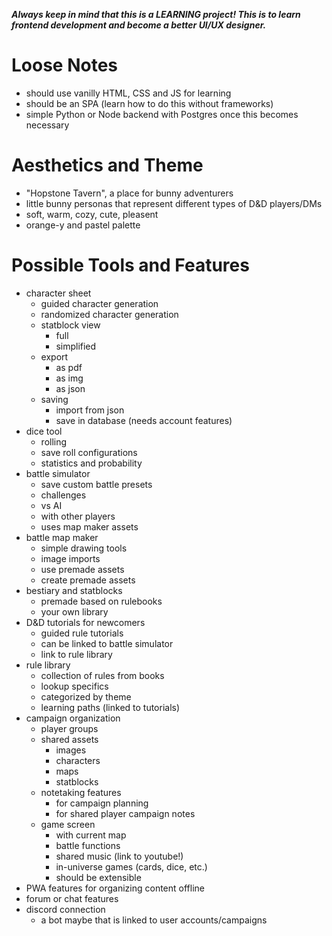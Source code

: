 __*Always keep in mind that this is a LEARNING project! This is to learn frontend development and become a better UI/UX designer.*__

# Loose Notes
- should use vanilly HTML, CSS and JS for learning
- should be an SPA (learn how to do this without frameworks)
- simple Python or Node backend with Postgres once this becomes necessary

# Aesthetics and Theme
- "Hopstone Tavern", a place for bunny adventurers
- little bunny personas that represent different types of D&D players/DMs
- soft, warm, cozy, cute, pleasent
- orange-y and pastel palette

# Possible Tools and Features
- character sheet
    - guided character generation
    - randomized character generation
    - statblock view
        - full
        - simplified
    - export
        - as pdf
        - as img
        - as json
    - saving
        - import from json
        - save in database (needs account features)
- dice tool
    - rolling
    - save roll configurations
    - statistics and probability
- battle simulator
    - save custom battle presets
    - challenges
    - vs AI
    - with other players
    - uses map maker assets
- battle map maker
    - simple drawing tools
    - image imports
    - use premade assets
    - create premade assets
- bestiary and statblocks
    - premade based on rulebooks
    - your own library
- D&D tutorials for newcomers
    - guided rule tutorials
    - can be linked to battle simulator
    - link to rule library
- rule library
    - collection of rules from books
    - lookup specifics
    - categorized by theme
    - learning paths (linked to tutorials)
- campaign organization
    - player groups
    - shared assets
        - images
        - characters
        - maps
        - statblocks
    - notetaking features
        - for campaign planning
        - for shared player campaign notes
    - game screen
        - with current map
        - battle functions
        - shared music (link to youtube!)
        - in-universe games (cards, dice, etc.)
        - should be extensible
- PWA features for organizing content offline
- forum or chat features
- discord connection
    - a bot maybe that is linked to user accounts/campaigns